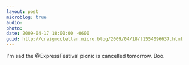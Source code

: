 ```yaml
---
layout: post
microblog: true
audio: 
photo: 
date: 2009-04-17 18:00:00 -0600
guid: http://craigmcclellan.micro.blog/2009/04/18/t1554096637.html
---
```

I'm sad the @ExpressFestival picnic is cancelled tomorrow. Boo.
